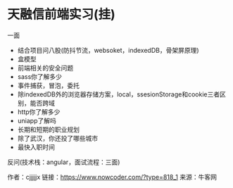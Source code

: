 # 天融信前端实习(挂)

一面

- 结合项目问八股(防抖节流，websoket，indexedDB，骨架屏原理)
- 盒模型
- 前端相关的安全问题
- sass你了解多少
- 事件捕获，冒泡，委托
- 除indexedDB外的浏览器存储方案，local，ssesionStorage和cookie三者区别，能否跨域
- http你了解多少
- uniapp了解吗
- 长期和短期的职业规划
- 除了武汉，你还投了哪些城市
- 最快入职时间

反问(技术栈：angular，面试流程：三面)



作者：cjjjjjx
链接：https://www.nowcoder.com/?type=818_1
来源：牛客网